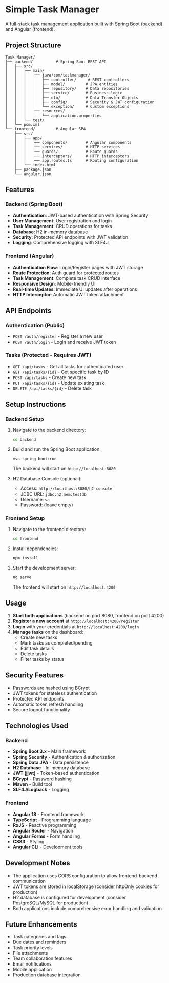 # Simple Task Manager

A full-stack task management application built with Spring Boot (backend) and Angular (frontend).

## Project Structure

```
Task Manager/
├── backend/          # Spring Boot REST API
│   ├── src/
│   │   ├── main/
│   │   │   ├── java/com/taskmanager/
│   │   │   │   ├── controller/     # REST controllers
│   │   │   │   ├── model/         # JPA entities
│   │   │   │   ├── repository/    # Data repositories
│   │   │   │   ├── service/       # Business logic
│   │   │   │   ├── dto/           # Data Transfer Objects
│   │   │   │   ├── config/        # Security & JWT configuration
│   │   │   │   └── exception/     # Custom exceptions
│   │   │   └── resources/
│   │   │       └── application.properties
│   │   └── test/
│   └── pom.xml
└── frontend/         # Angular SPA
    ├── src/
    │   ├── app/
    │   │   ├── components/        # Angular components
    │   │   ├── services/          # HTTP services
    │   │   ├── guards/            # Route guards
    │   │   ├── interceptors/      # HTTP interceptors
    │   │   └── app.routes.ts      # Routing configuration
    │   └── index.html
    ├── package.json
    └── angular.json
```

## Features

### Backend (Spring Boot)
- **Authentication**: JWT-based authentication with Spring Security
- **User Management**: User registration and login
- **Task Management**: CRUD operations for tasks
- **Database**: H2 in-memory database
- **Security**: Protected API endpoints with JWT validation
- **Logging**: Comprehensive logging with SLF4J

### Frontend (Angular)
- **Authentication Flow**: Login/Register pages with JWT storage
- **Route Protection**: Auth guard for protected routes
- **Task Management**: Complete task CRUD interface
- **Responsive Design**: Mobile-friendly UI
- **Real-time Updates**: Immediate UI updates after operations
- **HTTP Interceptor**: Automatic JWT token attachment

## API Endpoints

### Authentication (Public)
- `POST /auth/register` - Register a new user
- `POST /auth/login` - Login and receive JWT token

### Tasks (Protected - Requires JWT)
- `GET /api/tasks` - Get all tasks for authenticated user
- `GET /api/tasks/{id}` - Get specific task by ID
- `POST /api/tasks` - Create new task
- `PUT /api/tasks/{id}` - Update existing task
- `DELETE /api/tasks/{id}` - Delete task

## Setup Instructions

### Backend Setup

1. Navigate to the backend directory:
   ```bash
   cd backend
   ```

2. Build and run the Spring Boot application:
   ```bash
   mvn spring-boot:run
   ```
   
   The backend will start on `http://localhost:8080`

3. H2 Database Console (optional):
   - Access: `http://localhost:8080/h2-console`
   - JDBC URL: `jdbc:h2:mem:testdb`
   - Username: `sa`
   - Password: (leave empty)

### Frontend Setup

1. Navigate to the frontend directory:
   ```bash
   cd frontend
   ```

2. Install dependencies:
   ```bash
   npm install
   ```

3. Start the development server:
   ```bash
   ng serve
   ```
   
   The frontend will start on `http://localhost:4200`

## Usage

1. **Start both applications** (backend on port 8080, frontend on port 4200)
2. **Register a new account** at `http://localhost:4200/register`
3. **Login** with your credentials at `http://localhost:4200/login`
4. **Manage tasks** on the dashboard:
   - Create new tasks
   - Mark tasks as completed/pending
   - Edit task details
   - Delete tasks
   - Filter tasks by status

## Security Features

- Passwords are hashed using BCrypt
- JWT tokens for stateless authentication
- Protected API endpoints
- Automatic token refresh handling
- Secure logout functionality

## Technologies Used

### Backend
- **Spring Boot 3.x** - Main framework
- **Spring Security** - Authentication & authorization
- **Spring Data JPA** - Data persistence
- **H2 Database** - In-memory database
- **JWT (jjwt)** - Token-based authentication
- **BCrypt** - Password hashing
- **Maven** - Build tool
- **SLF4J/Logback** - Logging

### Frontend
- **Angular 18** - Frontend framework
- **TypeScript** - Programming language
- **RxJS** - Reactive programming
- **Angular Router** - Navigation
- **Angular Forms** - Form handling
- **CSS3** - Styling
- **Angular CLI** - Development tools

## Development Notes

- The application uses CORS configuration to allow frontend-backend communication
- JWT tokens are stored in localStorage (consider httpOnly cookies for production)
- H2 database is configured for development (consider PostgreSQL/MySQL for production)
- Both applications include comprehensive error handling and validation

## Future Enhancements

- Task categories and tags
- Due dates and reminders
- Task priority levels
- File attachments
- Team collaboration features
- Email notifications
- Mobile application
- Production database integration